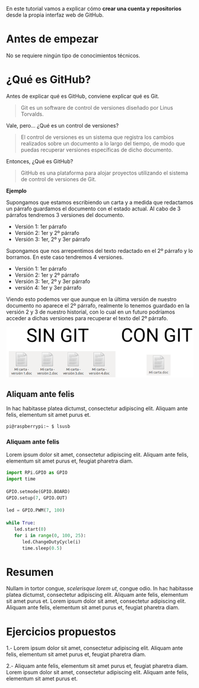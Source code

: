 En este tutorial vamos a explicar cómo **crear una cuenta y repositorios** desde la propia interfaz web de GitHub.

# Antes de empezar

No se requiere ningún tipo de conocimientos técnicos.

# ¿Qué es GitHub?

Antes de explicar qué es GitHub, conviene explicar qué es Git.

> Git es un software de control de versiones diseñado por Linus Torvalds.

Vale, pero... ¿Qué es un control de versiones?

> El control de versiones es un sistema que registra los cambios realizados sobre un documento a lo largo del tiempo, de modo que puedas recuperar versiones específicas de dicho documento.

Entonces, ¿Qué es GitHub?

> GitHub es una plataforma para alojar proyectos utilizando el sistema de control de versiones de Git.

**Ejemplo**

Supongamos que estamos escribiendo un carta y a medida que redactamos un párrafo guardamos el documento con el estado actual. Al cabo de 3 párrafos tendremos 3 versiones del documento.

- Versión 1: 1er párrafo
- Versión 2: 1er y 2º párrafo
- Versión 3: 1er, 2º y 3er párrafo

Supongamos que nos arrepentimos del texto redactado en el 2º párrafo y lo borramos. En este caso tendremos 4 versiones.

- Versión 1: 1er párrafo
- Versión 2: 1er y 2º párrafo
- Versión 3: 1er, 2º y 3er párrafo
- versión 4: 1er y 3er párrafo

Viendo esto podemos ver que aunque en la última versión de nuestro documento no aparece el 2º párrafo, realmente lo tenemos guardado en la versión 2 y 3 de nuestro historial, con lo cual en un futuro podríamos acceder a dichas versiones para recuperar el texto del 2º párrafo.

![](img/carta.png)



## Aliquam ante felis

In hac habitasse platea dictumst, consectetur adipiscing elit. Aliquam ante felis, elementum sit amet purus et.

```sh
pi@raspberrypi:~ $ lsusb
```

### Aliquam ante felis

Lorem ipsum dolor sit amet, consectetur adipiscing elit. Aliquam ante felis, elementum sit amet purus et, feugiat pharetra diam. 

```python
import RPi.GPIO as GPIO
import time

GPIO.setmode(GPIO.BOARD)
GPIO.setup(7, GPIO.OUT)

led = GPIO.PWM(7, 100)

while True:
   led.start(0)
   for i in range(0, 100, 25):
      led.ChangeDutyCycle(i)
      time.sleep(0.5)
```

# Resumen

Nullam in tortor congue, *scelerisque lorem ut*, congue odio. In hac habitasse platea dictumst, consectetur adipiscing elit. Aliquam ante felis, elementum sit amet purus et. Lorem ipsum dolor sit amet, consectetur adipiscing elit. Aliquam ante felis, elementum sit amet purus et, feugiat pharetra diam.

# Ejercicios propuestos

1.- Lorem ipsum dolor sit amet, consectetur adipiscing elit. Aliquam ante felis, elementum sit amet purus et, feugiat pharetra diam.

2.- Aliquam ante felis, elementum sit amet purus et, feugiat pharetra diam. Lorem ipsum dolor sit amet, consectetur adipiscing elit. Aliquam ante felis, elementum sit amet purus et.

